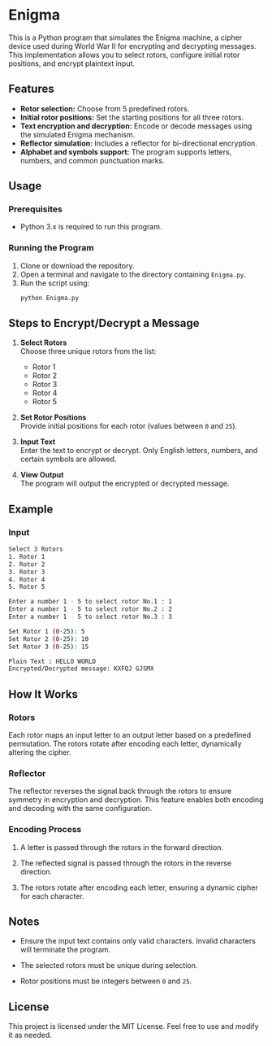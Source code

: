 # Enigma

This is a Python program that simulates the Enigma machine, a cipher device used during World War II for encrypting and decrypting messages. This implementation allows you to select rotors, configure initial rotor positions, and encrypt plaintext input.

## Features

- **Rotor selection:** Choose from 5 predefined rotors.
- **Initial rotor positions:** Set the starting positions for all three rotors.
- **Text encryption and decryption:** Encode or decode messages using the simulated Enigma mechanism.
- **Reflector simulation:** Includes a reflector for bi-directional encryption.
- **Alphabet and symbols support:** The program supports letters, numbers, and common punctuation marks.

## Usage

### Prerequisites

- Python 3.x is required to run this program.

### Running the Program

1. Clone or download the repository.
2. Open a terminal and navigate to the directory containing `Enigma.py`.
3. Run the script using:
   ```bash
   python Enigma.py

## Steps to Encrypt/Decrypt a Message

1. **Select Rotors**  
   Choose three unique rotors from the list:  
   - Rotor 1  
   - Rotor 2  
   - Rotor 3  
   - Rotor 4  
   - Rotor 5  

2. **Set Rotor Positions**  
   Provide initial positions for each rotor (values between `0` and `25`).

3. **Input Text**  
   Enter the text to encrypt or decrypt. Only English letters, numbers, and certain symbols are allowed.

4. **View Output**  
   The program will output the encrypted or decrypted message.


## Example

### Input

```bash
Select 3 Rotors
1. Rotor 1
2. Rotor 2
3. Rotor 3
4. Rotor 4
5. Rotor 5

Enter a number 1 - 5 to select rotor No.1 : 1
Enter a number 1 - 5 to select rotor No.2 : 2
Enter a number 1 - 5 to select rotor No.3 : 3

Set Rotor 1 (0-25): 5
Set Rotor 2 (0-25): 10
Set Rotor 3 (0-25): 15

Plain Text : HELLO WORLD
Encrypted/Decrypted message: KXFQJ GJSMX
```

## How It Works

### Rotors

Each rotor maps an input letter to an output letter based on a predefined permutation. The rotors rotate after encoding each letter, dynamically altering the cipher.

### Reflector

The reflector reverses the signal back through the rotors to ensure symmetry in encryption and decryption. This feature enables both encoding and decoding with the same configuration.

### Encoding Process

1. A letter is passed through the rotors in the forward direction.

2. The reflected signal is passed through the rotors in the reverse direction.

3. The rotors rotate after encoding each letter, ensuring a dynamic cipher for each character.

## Notes

- Ensure the input text contains only valid characters. Invalid characters will terminate the program.

- The selected rotors must be unique during selection.

- Rotor positions must be integers between `0` and `25`.

## License

This project is licensed under the MIT License. Feel free to use and modify it as needed.